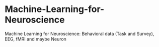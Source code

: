 # Machine-Learning-for-Neuroscience
Machine Learning for Neuroscience: Behavioral data (Task and Survey), EEG, fMRI and maybe Neuron
